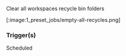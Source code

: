 
Clear all workspaces recycle bin folders

[:image:1_preset_jobs/empty-all-recycles.png]

### Trigger(s)
Scheduled


